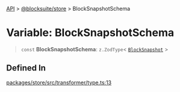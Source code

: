 [API](../../../index.md) > [@blocksuite/store](../index.md) > BlockSnapshotSchema

# Variable: BlockSnapshotSchema

> `const` **BlockSnapshotSchema**: `z.ZodType`\< [`BlockSnapshot`](../type-aliases/type-alias.BlockSnapshot.md) \>

## Defined In

[packages/store/src/transformer/type.ts:13](https://github.com/Saul-Mirone/blocksuite/blob/f2324b82e/packages/store/src/transformer/type.ts#L13)
